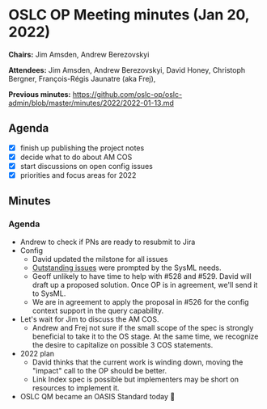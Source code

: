 # OSLC OP Meeting minutes (Jan 20, 2022)

**Chairs:** Jim Amsden, Andrew Berezovskyi

**Attendees:** Jim Amsden, Andrew Berezovskyi, David Honey, Christoph Bergner, François-Régis Jaunatre (aka Frej),

**Previous minutes:** https://github.com/oslc-op/oslc-admin/blob/master/minutes/2022/2022-01-13.md

## Agenda

- [x] finish up publishing the project notes
- [x] decide what to do about AM COS
- [x] start discussions on open config issues
- [x] priorities and focus areas for 2022

## Minutes

### Agenda

- Andrew to check if PNs are ready to resubmit to Jira
- Config
    - David updated the milstone for all issues
    - [Outstanding issues](https://github.com/oslc-op/oslc-specs/issues?q=is%3Aissue+is%3Aopen+sort%3Aupdated-desc+milestone%3A%22Config+1.0+PS+01%22) were prompted by the SysML needs.
    - Geoff unlikely to have time to help with #528 and #529. David will draft up a proposed solution. Once OP is in agreement, we'll send it to SysML.
    - We are in agreement to apply the proposal in #526 for the config context support in the query capability.
- Let's wait for Jim to discuss the AM COS.
    - Andrew and Frej not sure if the small scope of the spec is strongly beneficial to take it to the OS stage. At the same time, we recognize the desire to capitalize on possible 3 COS statements.
- 2022 plan
    - David thinks that the current work is winding down, moving the "impact" call to the OP should be better.
    - Link Index spec is possible but implementers may be short on resources to implement it.
- OSLC QM became an OASIS Standard today :tada: 
